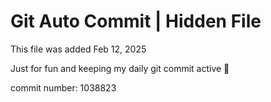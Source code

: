 # Git Auto Commit | Hidden File

This file was added Feb 12, 2025

Just for fun and keeping my daily git commit active 🤪

commit number: 1038823

